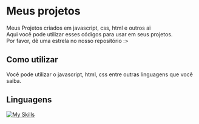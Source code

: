 # Meus projetos
Meus Projetos criados em javascript, css, html e outros ai<br>
Aqui você pode utilizar esses códigos para usar em seus projetos.<br>
Por favor, dê uma estrela no nosso repositório :>

## Como utilizar
Você pode utilizar o javascript, html, css entre outras linguagens 
que você saiba.

## Linguagens
[![My Skills](https://skillicons.dev/icons?i=js,html,css,react)](#)
